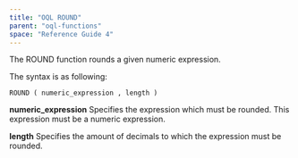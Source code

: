 ```yaml
---
title: "OQL ROUND"
parent: "oql-functions"
space: "Reference Guide 4"
---
```

The ROUND function rounds a given numeric expression.

The syntax is as following:

```
ROUND ( numeric_expression , length )

```

**numeric_expression**
Specifies the expression which must be rounded. This expression must be a numeric expression.

**length**
Specifies the amount of decimals to which the expression must be rounded.
